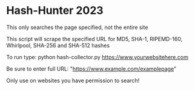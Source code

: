 # Hash-Hunter 2023

This only searches the page specified, not the entire site

This script will scrape the specified URL for  MD5, SHA-1, RIPEMD-160, Whirlpool, SHA-256 and SHA-512 hashes

To run type: python hash-collector.py https://www.yourwebsitehere.com

Be sure to enter full URL: "https://www.example.com/examplepage"

Only use on websites you have permission to search!
